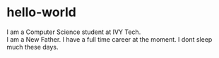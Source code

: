 # hello-world
I am a Computer Science student at IVY Tech.  
I am a New Father. 
I have a full time career at the moment. 
I dont sleep much these days.
